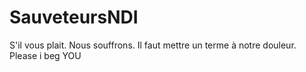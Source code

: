 # SauveteursNDI
S'il vous plait.
Nous souffrons.
Il faut mettre un terme à notre douleur.
Please
i beg YOU
